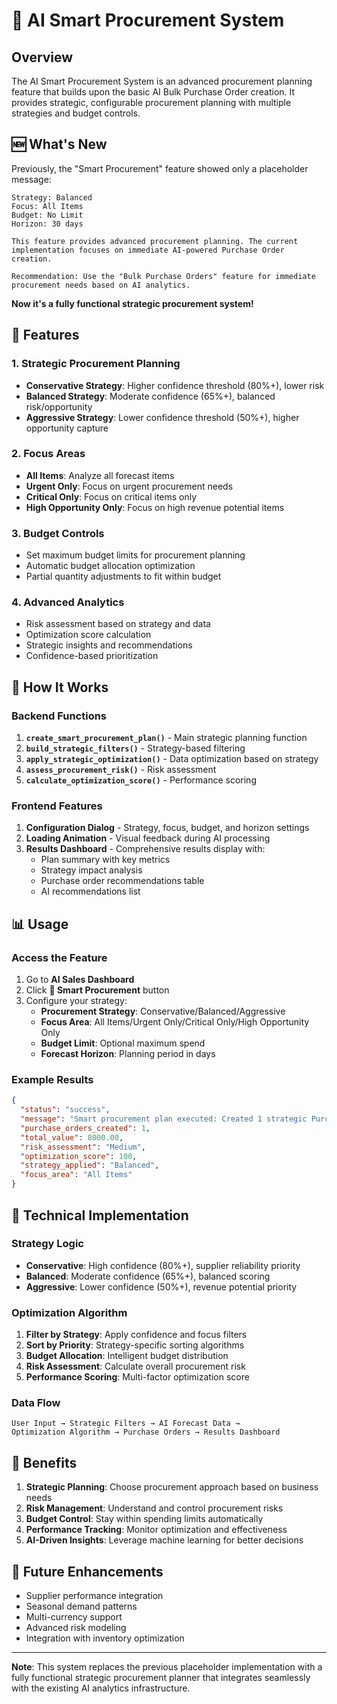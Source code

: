 # 🎯 AI Smart Procurement System

## Overview
The AI Smart Procurement System is an advanced procurement planning feature that builds upon the basic AI Bulk Purchase Order creation. It provides strategic, configurable procurement planning with multiple strategies and budget controls.

## 🆕 What's New
Previously, the "Smart Procurement" feature showed only a placeholder message:
```
Strategy: Balanced
Focus: All Items  
Budget: No Limit
Horizon: 30 days

This feature provides advanced procurement planning. The current implementation focuses on immediate AI-powered Purchase Order creation.

Recommendation: Use the "Bulk Purchase Orders" feature for immediate procurement needs based on AI analytics.
```

**Now it's a fully functional strategic procurement system!**

## 🚀 Features

### 1. **Strategic Procurement Planning**
- **Conservative Strategy**: Higher confidence threshold (80%+), lower risk
- **Balanced Strategy**: Moderate confidence (65%+), balanced risk/opportunity  
- **Aggressive Strategy**: Lower confidence threshold (50%+), higher opportunity capture

### 2. **Focus Areas**
- **All Items**: Analyze all forecast items
- **Urgent Only**: Focus on urgent procurement needs
- **Critical Only**: Focus on critical items only
- **High Opportunity Only**: Focus on high revenue potential items

### 3. **Budget Controls**
- Set maximum budget limits for procurement planning
- Automatic budget allocation optimization
- Partial quantity adjustments to fit within budget

### 4. **Advanced Analytics**
- Risk assessment based on strategy and data
- Optimization score calculation
- Strategic insights and recommendations
- Confidence-based prioritization

## 🎯 How It Works

### Backend Functions
1. **`create_smart_procurement_plan()`** - Main strategic planning function
2. **`build_strategic_filters()`** - Strategy-based filtering
3. **`apply_strategic_optimization()`** - Data optimization based on strategy
4. **`assess_procurement_risk()`** - Risk assessment
5. **`calculate_optimization_score()`** - Performance scoring

### Frontend Features
1. **Configuration Dialog** - Strategy, focus, budget, and horizon settings
2. **Loading Animation** - Visual feedback during AI processing
3. **Results Dashboard** - Comprehensive results display with:
   - Plan summary with key metrics
   - Strategy impact analysis
   - Purchase order recommendations table
   - AI recommendations list

## 📊 Usage

### Access the Feature
1. Go to **AI Sales Dashboard**
2. Click **🎯 Smart Procurement** button
3. Configure your strategy:
   - **Procurement Strategy**: Conservative/Balanced/Aggressive
   - **Focus Area**: All Items/Urgent Only/Critical Only/High Opportunity Only
   - **Budget Limit**: Optional maximum spend
   - **Forecast Horizon**: Planning period in days

### Example Results
```json
{
  "status": "success",
  "message": "Smart procurement plan executed: Created 1 strategic Purchase Orders",
  "purchase_orders_created": 1,
  "total_value": 8000.00,
  "risk_assessment": "Medium",
  "optimization_score": 100,
  "strategy_applied": "Balanced",
  "focus_area": "All Items"
}
```

## 🔧 Technical Implementation

### Strategy Logic
- **Conservative**: High confidence (80%+), supplier reliability priority
- **Balanced**: Moderate confidence (65%+), balanced scoring
- **Aggressive**: Lower confidence (50%+), revenue potential priority

### Optimization Algorithm
1. **Filter by Strategy**: Apply confidence and focus filters
2. **Sort by Priority**: Strategy-specific sorting algorithms
3. **Budget Allocation**: Intelligent budget distribution
4. **Risk Assessment**: Calculate overall procurement risk
5. **Performance Scoring**: Multi-factor optimization score

### Data Flow
```
User Input → Strategic Filters → AI Forecast Data → 
Optimization Algorithm → Purchase Orders → Results Dashboard
```

## 🎉 Benefits

1. **Strategic Planning**: Choose procurement approach based on business needs
2. **Risk Management**: Understand and control procurement risks
3. **Budget Control**: Stay within spending limits automatically
4. **Performance Tracking**: Monitor optimization and effectiveness
5. **AI-Driven Insights**: Leverage machine learning for better decisions

## 🔮 Future Enhancements
- Supplier performance integration
- Seasonal demand patterns
- Multi-currency support
- Advanced risk modeling
- Integration with inventory optimization

---

**Note**: This system replaces the previous placeholder implementation with a fully functional strategic procurement planner that integrates seamlessly with the existing AI analytics infrastructure.
